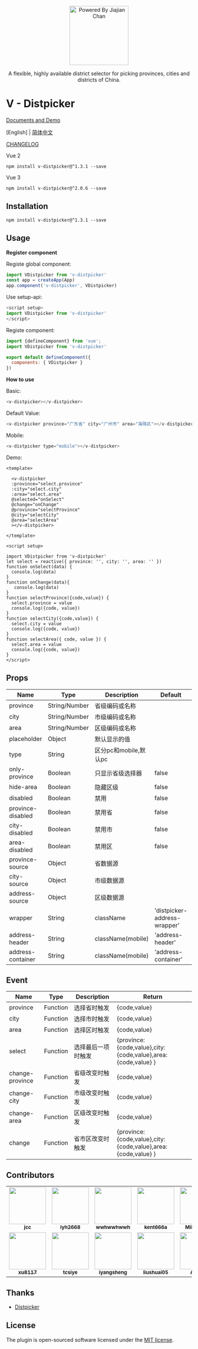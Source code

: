 <p align="center">
<img src="https://pigjian.com/images/v-distpicker.png" alt="Powered By Jiajian Chan" width="160">
</p>

<p align="center">A flexible, highly available district selector for picking provinces, cities and districts of China. </p>

# V - Distpicker

[Documents and  Demo ](https://jcc.github.io/v-distpicker/)

 [English] | [简体中文](./README.zh_CN.md)

 [CHANGELOG](./CHANGELOG.zh-CN.md)


Vue 2

```shell
npm install v-distpicker@^1.3.1 --save
```

Vue 3

```shell
npm install v-distpicker@^2.0.6 --save
```


## Installation

```shell
npm install v-distpicker@^1.3.1 --save
```

## Usage

**Register component**

Registe global component:

```javascript
import VDistpicker from 'v-distpicker'
const app = createApp(App)
app.component('v-distpicker', VDistpicker)
```

Use setup-api:

```javascript
<script setup>
import VDistpicker from 'v-distpicker'
</script>
```

Registe component:

```javascript
import {defineComponent} from 'vue';
import VDistpicker from 'v-distpicker'

export default defineComponent({
  components: { VDistpicker }
})
```

**How to use**

Basic:

```javascript
<v-distpicker></v-distpicker>
```

Default Value:

```javascript
<v-distpicker province="广东省" city="广州市" area="海珠区"></v-distpicker>
```



Mobile:

```javascript
<v-distpicker type="mobile"></v-distpicker>
```

Demo:

```vue
<template>

  <v-distpicker 
  :province="select.province" 
  :city="select.city" 
  :area="select.area" 
  @selected="onSelect" 
  @change="onChange" 
  @province="selectProvince" 
  @city="selectCity" 
  @area="selectArea"
  ></v-distpicker>

</template>

<script setup>

import VDistpicker from 'v-distpicker'
let select = reactive({ province: '', city: '', area: '' })
function onSelect(data) {
  console.log(data)
}
function onChange(data){
   console.log(data)
}
function selectProvince({code,value}) {
  select.province = value
  console.log({code, value})
}
function selectCity({code,value}) {
  select.city = value
  console.log({code, value})
}
function selectArea({ code, value }) {
  select.area = value
  console.log({code, value})
}
</script>
```


## Props
| Name | Type | Description | Default | Sample |
| --- | --- | --- | --- | --- |
| province | String/Number | 省级编码或名称| |'广东省'/440000/'440000' |
| city | String/Number | 市级编码或名称|  |'广州市'/440100/'440100' |
| area | String/Number | 区级编码或名称|  |'海珠区'/440105/'440105' | 
| placeholder | Object | 默认显示的值|  |{province:'省',city:'市',area:'区'}|
| type | String | 区分pc和mobile,默认pc |  ||
| only-province | Boolean | 只显示省级选择器| false ||
| hide-area | Boolean | 隐藏区级 | false ||
| disabled | Boolean | 禁用 | false ||
| province-disabled | Boolean | 禁用省 | false ||
| city-disabled | Boolean | 禁用市 | false ||
| area-disabled | Boolean | 禁用区 | false ||
| province-source | Object | 省数据源 |  |examples/components/data|
| city-source | Object |市级数据源 |   ||
| address-source | Object | 区级数据源 |   ||
| wrapper | String |  className | 'distpicker-address-wrapper' ||
| address-header | String | className(mobile)  | 'address-header' ||
| address-container | String | className(mobile) | 'address-container' ||

   



## Event
| Name | Type | Description | Return |
| --- | --- | --- | --- |
| province | Function | 选择省时触发 |{code,value} |
| city | Function | 选择市时触发 |{code,value} |
| area | Function | 选择区时触发 |{code,value} |
| select | Function | 选择最后一项时触发 |{province:{code,value},city:{code,value},area:{code,value} } |
| change-province | Function | 省级改变时触发 |{code,value} |
| change-city | Function | 市级改变时触发 |{code,value} |
| change-area | Function | 区级改变时触发 |{code,value} |
| change | Function | 省市区改变时触发 |{province:{code,value},city:{code,value},area:{code,value} } |


## Contributors


<table>
  <tr>
    <td align="center"><a href="https://github.com/jcc"><img src="https://avatars.githubusercontent.com/u//12684082?v=4?s=100" width="100px;" alt=""/><br /><sub><b>jcc</b></sub></a><br /></td>
    <td align="center"><a href="https://github.com/lyh2668"><img src="https://avatars.githubusercontent.com/u/8433634?v=4?s=100" width="100px;" alt=""/><br /><sub><b>lyh2668</b></sub></a><br /></td>
    <td align="center"><a href="https://github.com/wwhwwhwwh"><img src="https://avatars.githubusercontent.com/u/17873876?v=4?s=100" width="100px;" alt=""/><br /><sub><b>wwhwwhwwh</b></sub></a><br /></td>
    <td align="center"><a href="https://github.com/kent666a"><img src="https://avatars.githubusercontent.com/u/8786136?v=4?s=100" width="100px;" alt=""/><br /><sub><b>kent666a</b></sub></a><br /></td>
    <td align="center"><a href="https://github.com/Milogenius"><img src="https://avatars.githubusercontent.com/u/28343096?v=4?s=100" width="100px;" alt=""/><br /><sub><b>Milogenius</b></sub></a><br /></td>
  </tr>
    <tr>
    <td align="center"><a href="https://github.com/xu8117"><img src="https://avatars.githubusercontent.com/u//39123862?v=4?s=100" width="100px;" alt=""/><br /><sub><b>xu8117</b></sub></a><br /></td>
    <td align="center"><a href="https://github.com/tcsiye"><img src="https://avatars.githubusercontent.com/u/26521834?v=4?s=100" width="100px;" alt=""/><br /><sub><b>tcsiye</b></sub></a><br /></td>
    <td align="center"><a href="https://github.com/iyangsheng"><img src="https://avatars.githubusercontent.com/u/39045336?v=4?s=100" width="100px;" alt=""/><br /><sub><b>iyangsheng</b></sub></a><br /></td>
    <td align="center"><a href="https://github.com/liushuai05"><img src="https://avatars.githubusercontent.com/u/26994692?v=4?s=100" width="100px;" alt=""/><br /><sub><b>liushuai05</b></sub></a><br /></td>
    <td align="center"><a href="https://github.com/Aufree"><img src="https://avatars.githubusercontent.com/u/5310542?v=4?s=100" width="100px;" alt=""/><br /><sub><b>Aufree</b></sub></a><br /></td>
  </tr>
</table>



## Thanks

- [Distpicker](https://github.com/fengyuanchen/distpicker)

## License

The plugin is open-sourced software licensed under the [MIT license](http://opensource.org/licenses/MIT).